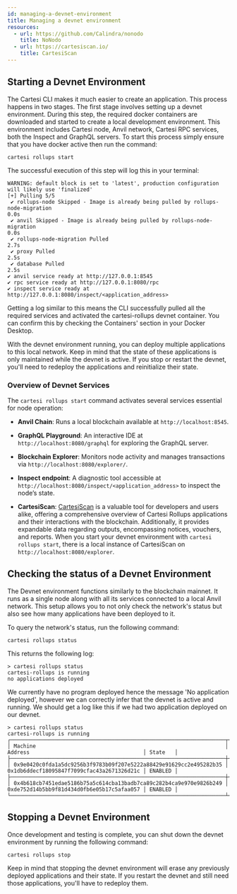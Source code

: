 ```yaml
---
id: managing-a-devnet-environment
title: Managing a devnet environment
resources:
  - url: https://github.com/Calindra/nonodo
    title: NoNodo
  - url: https://cartesiscan.io/
    title: CartesiScan
---
```


## Starting a Devnet Environment

The Cartesi CLI makes it much easier to create an application. This process happens in two stages. The first stage involves setting up a devnet environment. During this step, the required docker containers are downloaded and started to create a local development environment. This environment includes Cartesi node, Anvil network, Cartesi RPC services, both the Inspect and GraphQL servers. To start this process simply ensure that you have docker active then run the command:

```shell
cartesi rollups start
```

The successful execution of this step will log this in your terminal:

```shell
WARNING: default block is set to 'latest', production configuration will likely use 'finalized'
[+] Pulling 5/5
 ✔ rollups-node Skipped - Image is already being pulled by rollups-node-migration                                                                                                                                                        0.0s
 ✔ anvil Skipped - Image is already being pulled by rollups-node-migration                                                                                                                                                               0.0s
 ✔ rollups-node-migration Pulled                                                                                                                                                                                                         2.7s
 ✔ proxy Pulled                                                                                                                                                                                                                          2.5s
 ✔ database Pulled                                                                                                                                                                                                                       2.5s
✔ anvil service ready at http://127.0.0.1:8545
✔ rpc service ready at http://127.0.0.1:8080/rpc
✔ inspect service ready at http://127.0.0.1:8080/inspect/<application_address>
```

Getting a log similar to this means the CLI successfully pulled all the required services and activated the cartesi-rollups devnet container. You can confirm this by checking the Containers' section in your Docker Desktop.

With the devnet environment running, you can deploy multiple applications to this local network. Keep in mind that the state of these applications is only maintained while the devnet is active. If you stop or restart the devnet, you'll need to redeploy the applications and reinitialize their state.

### Overview of Devnet Services

The `cartesi rollups start` command activates several services essential for node operation:

- **Anvil Chain**: Runs a local blockchain available at `http://localhost:8545`.

- **GraphQL Playground**: An interactive IDE at `http://localhost:8080/graphql` for exploring the GraphQL server.

- **Blockchain Explorer**: Monitors node activity and manages transactions via `http://localhost:8080/explorer/`.

- **Inspect endpoint**: A diagnostic tool accessible at `http://localhost:8080/inspect/<application_address>` to inspect the node’s state.

- **CartesiScan**: [CartesiScan](https://cartesiscan.io/) is a valuable tool for developers and users alike, offering a comprehensive overview of Cartesi Rollups applications and their interactions with the blockchain. Additionally, it provides expandable data regarding outputs, encompassing notices, vouchers, and reports. When you start your devnet environment with `cartesi rollups start`, there is a local instance of CartesiScan on `http://localhost:8080/explorer`.

## Checking the status of a Devnet Environment

The Devnet environment functions similarly to the blockchain mainnet. It runs as a single node along with all its services connected to a local Anvil network. This setup allows you to not only check the network's status but also see how many applications have been deployed to it.

To query the network's status, run the following command:

```shell
cartesi rollups status
```

This returns the following log:

```shell
> cartesi rollups status
cartesi-rollups is running
no applications deployed
```

We currently have no program deployed hence the message 'No application deployed', however we can correctly infer that the devnet is active and running. We should get a log like this if we had two application deployed on our devnet.

```shell
> cartesi rollups status
cartesi-rollups is running
┌────────────────────────────────────────────────────────────────────┬────────────────────────────────────────────┬─────────┐
│ Machine                                                            │ Address                                    │ State   │
├────────────────────────────────────────────────────────────────────┼────────────────────────────────────────────┼─────────┤
│ 0x9e0420c0fda1a5dc9256b3f9783b09f207e5222a88429e91629cc2e495282b35 │ 0x1db6ddecf18095847f7099cfac43a2671326d21c │ ENABLED │
├────────────────────────────────────────────────────────────────────┼────────────────────────────────────────────┼─────────┤
│ 0x4b618cb7451edae5186b75a5c614cba13badb7ca89c282b4ca9e970e9826b249 │ 0xde752d14b5bb9f81d434d0fb6e05b17c5afaa057 │ ENABLED │
└────────────────────────────────────────────────────────────────────┴────────────────────────────────────────────┴─────────┘
```

## Stopping a Devnet Environment

Once development and testing is complete, you can shut down the devnet environment by running the following command:

```shell
cartesi rollups stop
```

Keep in mind that stopping the devnet environment will erase any previously deployed applications and their state. If you restart the devnet and still need those applications, you'll have to redeploy them.
